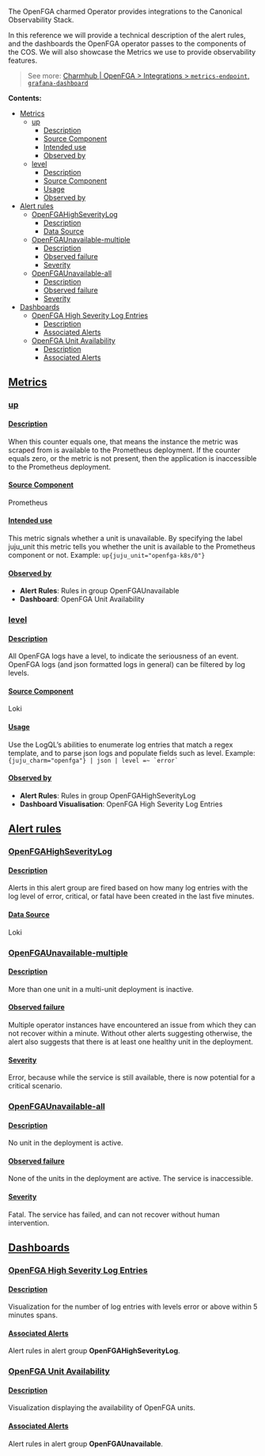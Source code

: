 The OpenFGA charmed Operator provides integrations to the Canonical Observability Stack.

In this reference we will provide a technical description of the alert rules, and the dashboards the OpenFGA operator passes to the components of the COS. We will also showcase the Metrics we use to provide observability features.

> See more: [Charmhub | OpenFGA > Integrations > `metrics-endpoint`,  `grafana-dashboard`](https://charmhub.io/openfga/integrations)



**Contents:**
* [Metrics](#heading--0000)
  * [up](#heading--0001)
    * [Description](#heading--0002)
    * [Source Component](#heading--0003)
    * [Intended use](#heading--0004)
    * [Observed by](#heading--0005)
  * [level](#heading--0006)
    * [Description](#heading--0007)
    * [Source Component](#heading--0008)
    * [Usage](#heading--0009)
    * [Observed by](#heading--0010)
* [Alert rules](#heading--0011)
  * [OpenFGAHighSeverityLog](#heading--0012)
    * [Description](#heading--0013)
    * [Data Source](#heading--0014)
  * [OpenFGAUnavailable-multiple](#heading--0015)
    * [Description](#heading--0016)
    * [Observed failure](#heading--0017)
    * [Severity](#heading--0018)
  * [OpenFGAUnavailable-all](#heading--0019)
    * [Description](#heading--0020)
    * [Observed failure](#heading--0021)
    * [Severity](#heading--0022)
* [Dashboards](#heading--0023)
  * [OpenFGA High Severity Log Entries](#heading--0024)
    * [Description](#heading--0025)
    * [Associated Alerts](#heading--0026)
  * [OpenFGA Unit Availability](#heading--0027)
    * [Description](#heading--0028)
    * [Associated Alerts](#heading--0029)

<a href="#heading--0000"><h2 id="heading--0000">Metrics</h2></a>

<a href="#heading--0001"><h3 id="heading--0001">up</h3></a>
<a href="#heading--0002"><h4 id="heading--0002">Description</h4></a>

When this counter equals one, that means the instance the metric was scraped from is available to the Prometheus deployment. If the counter equals zero, or the metric is not present, then the application is inaccessible to the Prometheus deployment.

<a href="#heading--0003"><h4 id="heading--0003">Source Component</h4></a>

Prometheus

<a href="#heading--0004"><h4 id="heading--0004">Intended use</h4></a>

This metric signals whether a unit is unavailable. By specifying the label juju_unit this metric tells you whether the unit is available to the Prometheus component or not. Example: ```up{juju_unit="openfga-k8s/0"}```

<a href="#heading--0005"><h4 id="heading--0005">Observed by</h4></a>
- **Alert Rules**: Rules in group OpenFGAUnavailable
- **Dashboard**: OpenFGA Unit Availability

<a href="#heading--0006"><h3 id="heading--0006">level</h3></a>

<a href="#heading--0007"><h4 id="heading--0007">Description</h4></a>

All OpenFGA logs have a level, to indicate the seriousness of an event. OpenFGA logs (and json formatted logs in general) can be filtered by log levels. 

<a href="#heading--0008"><h4 id="heading--0008">Source Component</h4></a>

Loki

<a href="#heading--0009"><h4 id="heading--0009">Usage</h4></a>

Use the LogQL’s abilities to enumerate log entries that match a regex template, and to parse json logs and populate fields such as level. Example: ```{juju_charm="openfga"} | json | level =~ `error` ```

<a href="#heading--0010"><h4 id="heading--0010">Observed by</h4></a>

- **Alert Rules**: Rules in group OpenFGAHighSeverityLog
- **Dashboard Visualisation**: OpenFGA High Severity Log Entries



<a href="#heading--0011"><h2 id="heading--0011">Alert rules</h2></a>

<a href="#heading--0012"><h3 id="heading--0012">OpenFGAHighSeverityLog</h3></a>
<a href="#heading--0013"><h4 id="heading--0013">Description</h4></a>

Alerts in this alert group are fired based on how many log entries with the log level of error, critical, or fatal have been created in the last five minutes.

<a href="#heading--0014"><h4 id="heading--0014">Data Source</h4></a>

Loki


<a href="#heading--0015"><h3 id="heading--0015">OpenFGAUnavailable-multiple</h3></a>

<a href="#heading--0016"><h4 id="heading--0016">Description</h4></a>
More than one unit in a multi-unit deployment is inactive.

<a href="#heading--0017"><h4 id="heading--0017">Observed failure</h4></a>

Multiple operator instances have encountered an issue from which they can not recover within a minute. Without other alerts suggesting otherwise, the alert also suggests that there is at least one healthy unit in the deployment.

<a href="#heading--0018"><h4 id="heading--0018">Severity</h4></a>

Error, because while the service is still available, there is now potential for a critical scenario.

<a href="#heading--0019"><h3 id="heading--0019">OpenFGAUnavailable-all</h3></a>

<a href="#heading--0020"><h4 id="heading--0020">Description</h4></a>

No unit in the deployment is active.

<a href="#heading--0021"><h4 id="heading--0021">Observed failure</h4></a>

None of the units in the deployment are active. The service is inaccessible.

<a href="#heading--0022"><h4 id="heading--0022">Severity</h4></a>

Fatal. The service has failed, and can not recover without human intervention.

<a href="#heading--0023"><h2 id="heading--0023">Dashboards</h2></a>

<a href="#heading--0024"><h3 id="heading--0024">OpenFGA High Severity Log Entries</h3></a>

<a href="#heading--0025"><h4 id="heading--0025">Description</h4></a>

Visualization for the number of log entries with levels error or above within 5 minutes spans.

<a href="#heading--0026"><h4 id="heading--0026">Associated Alerts</h4></a>

Alert rules in alert group **OpenFGAHighSeverityLog**.

<a href="#heading--0027"><h3 id="heading--0027">OpenFGA Unit Availability</h3></a>

<a href="#heading--0028"><h4 id="heading--0028">Description</h4></a>

Visualization displaying the availability of OpenFGA units. 

<a href="#heading--0029"><h4 id="heading--0029">Associated Alerts</h4></a>
Alert rules in alert group **OpenFGAUnavailable**.


